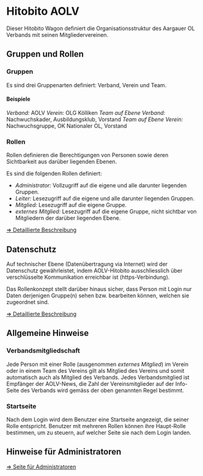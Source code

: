 # Hitobito AOLV
Dieser Hitobito Wagon definiert die Organisationsstruktur des Aargauer OL
Verbands mit seinen Mitgliedervereinen.

## Gruppen und Rollen
### Gruppen
Es sind drei Gruppenarten definiert: Verband, Verein und Team.

#### Beispiele
*Verband:* AOLV
*Verein:* OLG Kölliken
*Team auf Ebene Verband:* Nachwuchskader, Ausbildungsklub, Vorstand
*Team auf Ebene Verein:* Nachwuchsgruppe, OK Nationaler OL, Vorstand

### Rollen
Rollen definieren die Berechtigungen von Personen sowie deren Sichtbarkeit
aus darüber liegenden Ebenen.

Es sind die folgenden Rollen definiert:
* *Administrator:* Vollzugriff auf die eigene und alle darunter liegenden Gruppen.
* *Leiter:* Lesezugriff auf die eigene und alle darunter liegenden Gruppen.
* *Mitglied:* Lesezugriff auf die eigene Gruppe.
* *externes Mitglied:* Lesezugriff auf die eigene Gruppe, nicht sichtbar von
  Mitgliedern der darüber liegenden Ebene.

[=> Detaillierte Beschreibung](doc/roles.md)
    
## Datenschutz
Auf technischer Ebene (Datenübertragung via Internet) wird der Datenschutz
gewährleistet, indem AOLV-Hitobito ausschliesslich über verschlüsselte
Kommunikation erreichbar ist (https-Verbindung).

Das Rollenkonzept stellt darüber hinaus sicher, dass Person mit Login nur Daten
derjenigen Gruppe(n) sehen bzw. bearbeiten können, welchen sie zugeordnet sind.

[=> Detaillierte Beschreibung](doc/security.md)

## Allgemeine Hinweise
### Verbandsmitgliedschaft
Jede Person mit einer Rolle (ausgenommen _externes Mitglied_) im Verein oder in
einem Team des Vereins gilt als Mitglied des Vereins und somit automatisch auch
als Mitglied des Verbands. Jedes Verbandsmitglied ist Empfänger der AOLV-News,
die Zahl der Vereinsmitglieder auf der Info-Seite des Verbands wird gemäss der
oben genannten Regel bestimmt.

### Startseite
Nach dem Login wird dem Benutzer eine Startseite angezeigt, die seiner Rolle
entspricht. Benutzer mit mehreren Rollen können ihre Haupt-Rolle bestimmen, um
zu steuern, auf welcher Seite sie nach dem Login landen.

## Hinweise für Administratoren
[=> Seite für Administratoren](doc/administrator.md)
